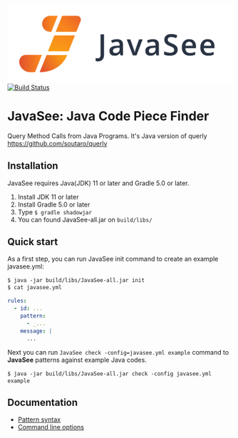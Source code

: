 ![JavaSee logo](logo/JavaSee.png)
[![Build Status](https://travis-ci.com/sider/JavaSee.svg?token=1b3KJqNfDxzAbTA6x5p4&branch=master)](https://travis-ci.com/sider/JavaSee)

# JavaSee: Java Code Piece Finder

Query Method Calls from Java Programs.  It's Java version of querly https://github.com/soutaro/querly

## Installation

JavaSee requires Java(JDK) 11 or later and Gradle 5.0 or later.

1. Install JDK 11 or later
2. Install Gradle 5.0 or later
3. Type `$ gradle shadowjar`
4. You can found JavaSee-all.jar on `build/libs/`

## Quick start

As a first step, you can run JavaSee init command to create an example
javasee.yml:

```
$ java -jar build/libs/JavaSee-all.jar init
$ cat javasee.yml
```

```yaml
rules:
  - id: ...
    pattern:
      - _...
    message: |
      ...
```

Next you can run `JavaSee check -config=javasee.yml example` command to 
**JavaSee** patterns against example Java codes.

```
$ java -jar build/libs/JavaSee-all.jar check -config javasee.yml example
```

## Documentation

- [Pattern syntax](doc/pattern-syntax.md)
- [Command line options](doc/command-line-options.md)

